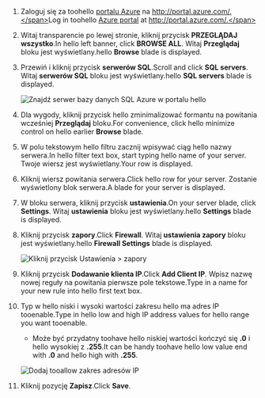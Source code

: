 
<!--
includes/sql-database-include-ip-address-22-v12portal.md

Latest Freshness check:  2016-03-21 , daleche.

As of circa 2015-09-04, hello following topics might include this include:
articles/sql-database/sql-database-configure-firewall-settings.md
articles/sql-database/sql-database-connect-query.md


## Server-level firewall rules

### Add a server-level firewall rule through hello new Azure portal
-->


1. <span data-ttu-id="710c3-101">Zaloguj się za toohello [portalu Azure](https://portal.azure.com/) na http://portal.azure.com/.</span><span class="sxs-lookup"><span data-stu-id="710c3-101">Log in toohello [Azure portal](https://portal.azure.com/) at http://portal.azure.com/.</span></span>
2. <span data-ttu-id="710c3-102">Witaj transparencie po lewej stronie, kliknij przycisk **PRZEGLĄDAJ wszystko**.</span><span class="sxs-lookup"><span data-stu-id="710c3-102">In hello left banner, click **BROWSE ALL**.</span></span> <span data-ttu-id="710c3-103">Witaj **Przeglądaj** bloku jest wyświetlany.</span><span class="sxs-lookup"><span data-stu-id="710c3-103">hello **Browse** blade is displayed.</span></span>
3. <span data-ttu-id="710c3-104">Przewiń i kliknij przycisk **serwerów SQL**.</span><span class="sxs-lookup"><span data-stu-id="710c3-104">Scroll and click **SQL servers**.</span></span> <span data-ttu-id="710c3-105">Witaj **serwerów SQL** bloku jest wyświetlany.</span><span class="sxs-lookup"><span data-stu-id="710c3-105">hello **SQL servers** blade is displayed.</span></span>
   
    ![Znajdź serwer bazy danych SQL Azure w portalu hello][b21-FindServerInPortal]
4. <span data-ttu-id="710c3-107">Dla wygody, kliknij przycisk hello zminimalizować formantu na powitania wcześniej **Przeglądaj** bloku.</span><span class="sxs-lookup"><span data-stu-id="710c3-107">For convenience, click hello minimize control on hello earlier **Browse** blade.</span></span>
5. <span data-ttu-id="710c3-108">W polu tekstowym hello filtru zacznij wpisywać ciąg hello nazwy serwera.</span><span class="sxs-lookup"><span data-stu-id="710c3-108">In hello filter text box, start typing hello name of your server.</span></span> <span data-ttu-id="710c3-109">Twoje wiersz jest wyświetlany.</span><span class="sxs-lookup"><span data-stu-id="710c3-109">Your row is displayed.</span></span>
6. <span data-ttu-id="710c3-110">Kliknij wiersz powitania serwera.</span><span class="sxs-lookup"><span data-stu-id="710c3-110">Click hello row for your server.</span></span> <span data-ttu-id="710c3-111">Zostanie wyświetlony blok serwera.</span><span class="sxs-lookup"><span data-stu-id="710c3-111">A blade for your server is displayed.</span></span>
7. <span data-ttu-id="710c3-112">W bloku serwera, kliknij przycisk **ustawienia**.</span><span class="sxs-lookup"><span data-stu-id="710c3-112">On your server blade, click **Settings**.</span></span> <span data-ttu-id="710c3-113">Witaj **ustawienia** bloku jest wyświetlany.</span><span class="sxs-lookup"><span data-stu-id="710c3-113">hello **Settings** blade is displayed.</span></span>
8. <span data-ttu-id="710c3-114">Kliknij przycisk **zapory**.</span><span class="sxs-lookup"><span data-stu-id="710c3-114">Click **Firewall**.</span></span> <span data-ttu-id="710c3-115">Witaj **ustawienia zapory** bloku jest wyświetlany.</span><span class="sxs-lookup"><span data-stu-id="710c3-115">hello **Firewall Settings** blade is displayed.</span></span>
   
    ![Kliknij przycisk Ustawienia > zapory][b31-SettingsFirewallNavig]
9. <span data-ttu-id="710c3-117">Kliknij przycisk **Dodawanie klienta IP**.</span><span class="sxs-lookup"><span data-stu-id="710c3-117">Click **Add Client IP**.</span></span> <span data-ttu-id="710c3-118">Wpisz nazwę nowej reguły na powitania pierwsze pole tekstowe.</span><span class="sxs-lookup"><span data-stu-id="710c3-118">Type in a name for your new rule into hello first text box.</span></span>
10. <span data-ttu-id="710c3-119">Typ w hello niski i wysoki wartości zakresu hello ma adres IP tooenable.</span><span class="sxs-lookup"><span data-stu-id="710c3-119">Type in hello low and high IP address values for hello range you want tooenable.</span></span>
    
    * <span data-ttu-id="710c3-120">Może być przydatny toohave hello niskiej wartości kończyć się **.0** i hello wysokiej z **.255**.</span><span class="sxs-lookup"><span data-stu-id="710c3-120">It can be handy toohave hello low value end with **.0** and hello high with **.255**.</span></span>
    
    ![Dodaj tooallow zakres adresów IP][b41-AddRange]
11. <span data-ttu-id="710c3-122">Kliknij pozycję **Zapisz**.</span><span class="sxs-lookup"><span data-stu-id="710c3-122">Click **Save**.</span></span>

<!-- Image references. -->

[b21-FindServerInPortal]: ./media/sql-database-include-ip-address-22-v12portal/firewall-ip-b21-v12portal-findsvr.png

[b31-SettingsFirewallNavig]: ./media/sql-database-include-ip-address-22-v12portal/firewall-ip-b31-v12portal-settingsfirewall.png

[b41-AddRange]: ./media/sql-database-include-ip-address-22-v12portal/firewall-ip-b41-v12portal-addrange.png



<!--
These includes/ files are a sequenced set, but you can pick and choose:

includes/sql-database-include-ip-address-22-v12portal.md
? includes/sql-database-include-ip-address-*.md
-->
